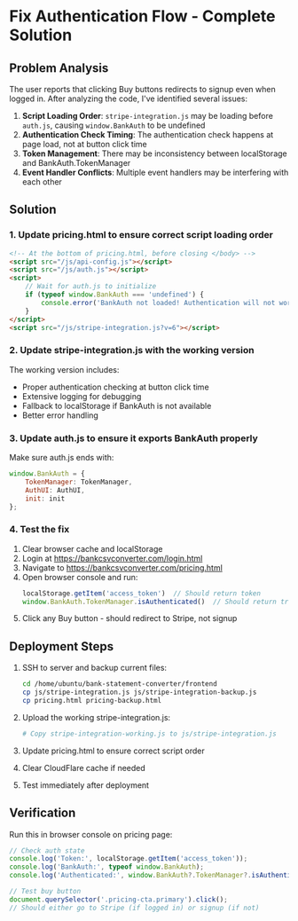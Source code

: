 # Fix Authentication Flow - Complete Solution

## Problem Analysis

The user reports that clicking Buy buttons redirects to signup even when logged in. After analyzing the code, I've identified several issues:

1. **Script Loading Order**: `stripe-integration.js` may be loading before `auth.js`, causing `window.BankAuth` to be undefined
2. **Authentication Check Timing**: The authentication check happens at page load, not at button click time
3. **Token Management**: There may be inconsistency between localStorage and BankAuth.TokenManager
4. **Event Handler Conflicts**: Multiple event handlers may be interfering with each other

## Solution

### 1. Update pricing.html to ensure correct script loading order

```html
<!-- At the bottom of pricing.html, before closing </body> -->
<script src="/js/api-config.js"></script>
<script src="/js/auth.js"></script>
<script>
    // Wait for auth.js to initialize
    if (typeof window.BankAuth === 'undefined') {
        console.error('BankAuth not loaded! Authentication will not work properly.');
    }
</script>
<script src="/js/stripe-integration.js?v=6"></script>
```

### 2. Update stripe-integration.js with the working version

The working version includes:
- Proper authentication checking at button click time
- Extensive logging for debugging
- Fallback to localStorage if BankAuth is not available
- Better error handling

### 3. Update auth.js to ensure it exports BankAuth properly

Make sure auth.js ends with:
```javascript
window.BankAuth = {
    TokenManager: TokenManager,
    AuthUI: AuthUI,
    init: init
};
```

### 4. Test the fix

1. Clear browser cache and localStorage
2. Login at https://bankcsvconverter.com/login.html
3. Navigate to https://bankcsvconverter.com/pricing.html
4. Open browser console and run:
   ```javascript
   localStorage.getItem('access_token')  // Should return token
   window.BankAuth.TokenManager.isAuthenticated()  // Should return true
   ```
5. Click any Buy button - should redirect to Stripe, not signup

## Deployment Steps

1. SSH to server and backup current files:
   ```bash
   cd /home/ubuntu/bank-statement-converter/frontend
   cp js/stripe-integration.js js/stripe-integration-backup.js
   cp pricing.html pricing-backup.html
   ```

2. Upload the working stripe-integration.js:
   ```bash
   # Copy stripe-integration-working.js to js/stripe-integration.js
   ```

3. Update pricing.html to ensure correct script order

4. Clear CloudFlare cache if needed

5. Test immediately after deployment

## Verification

Run this in browser console on pricing page:
```javascript
// Check auth state
console.log('Token:', localStorage.getItem('access_token'));
console.log('BankAuth:', typeof window.BankAuth);
console.log('Authenticated:', window.BankAuth?.TokenManager?.isAuthenticated());

// Test buy button
document.querySelector('.pricing-cta.primary').click();
// Should either go to Stripe (if logged in) or signup (if not)
```